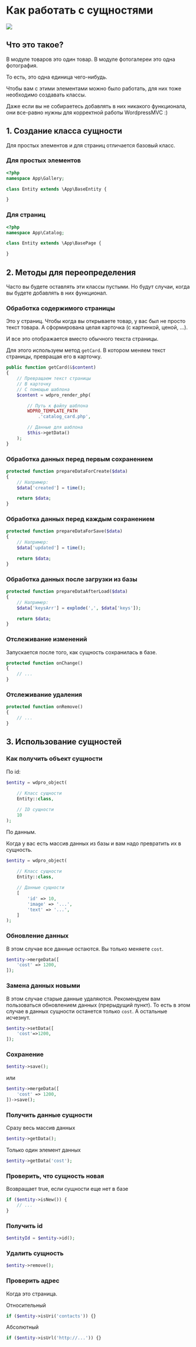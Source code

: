 # Как работать с сущностями

[![](http://img.youtube.com/vi/Aa6xb2l7e8M/0.jpg)](http://www.youtube.com/watch?v=Aa6xb2l7e8M "")



## Что это такое?

В модуле товаров это один товар. В модуле фотогалереи это одна фотография.

То есть, это одна единица чего-нибудь.

Чтобы вам с этими элементами можно было работать, для них тоже необходимо создавать классы.

Даже если вы не собираетесь добавлять в них никакого функционала, они все-равно нужны для корректной работы WordpressMVC :)



## 1. Создание класса сущности

Для простых элементов и для страниц отличается базовый класс.

### Для простых элементов

```php
<?php
namespace App\Gallery;

class Entity extends \App\BaseEntity {

}
```

### Для страниц

```php
<?php
namespace App\Catalog;

class Entity extends \App\BasePage {

}
```



## 2. Методы для переопределения

Часто вы будете оставлять эти классы пустыми. Но будут случаи, когда вы будете добавлять в них функционал.



### Обработка содержимого страницы

Это у страниц. Чтобы когда вы открываете товар, у вас был не просто текст товара. А сформирована целая карточка (с картинкой, ценой, ...).

И все это отображается вместо обычного текста страницы.

Для этого используем метод `getCard`. В котором меняем текст страницы, превращая его в карточку.

```php
public function getCard(&$content)
{
    // Превращаем текст страницы
    // В карточку
    // С помощью шаблона
    $content = wdpro_render_php(

        // Путь к файлу шаблона
        WDPRO_TEMPLATE_PATH
        	.'catalog_card.php',

        // Данные для шаблона
        $this->getData()
    );
}
```



### Обработка данных перед первым сохранением

```php
protected function prepareDataForCreate($data)
{
    // Например:
    $data['created'] = time();

    return $data;
}
```



### Обработка данных перед каждым сохранением

```php
protected function prepareDataForSave($data)
{
    // Например:
    $data['updated'] = time();

    return $data;
}
```



### Обработка данных после загрузки из базы

```php
protected function prepareDataAfterLoad($data)
{
    // Например:
    $data['keysArr'] = explode(',', $data['keys']);

    return $data;
}
```



### Отслеживание изменений

Запускается после того, как сущность сохранилась в базе.

```php
protected function onChange()
{
    // ...
}
```



### Отслеживание удаления

```php
protected function onRemove()
{
    // ...
}
```



## 3. Использование сущностей

### Как получить объект сущности

По id:

```php
$entity = wdpro_object(
    
    // Класс сущности
    Entity::class,

	// ID сущности
    10
);
```

По данным.

Когда у вас есть массив данных из базы и вам надо превратить их в сущность.

```php
$entity = wdpro_object(
    
    // Класс сущности
    Entity::class,

	// Данные сущности
    [
        'id' => 10,
        'image' => '...',
        'text' => '...',
    ]
);
```



### Обновление данных

В этом случае все данные остаются. Вы только меняете `cost`.

```php
$entity->mergeData([
    'cost' => 1200,
]);
```



### Замена данных новыми

В этом случае старые данные удаляются. Рекомендуем вам пользоваться обновлением данных (прерыдущий пункт). То есть в этом случае в данных сущности останется только `cost`.  А остальные исчезнут.

```php
$entity->setData([
    'cost'=>1200,
]);
```



### Сохранение

```php
$entity->save();
```

или

```php
$entity->mergeData([
    'cost' => 1200,
])->save();
```



### Получить данные сущности

Сразу весь массив данных

```php
$entity->getData();
```

Только один элемент данных

```php
$entity->getData('cost');
```



### Проверить, что сущность новая

Возвращает true, если сущности еще нет в базе

```php
if ($entity->isNew()) {
    // ...
}
```



### Получить  id

```php
$entityId = $entity->id();
```



### Удалить сущность

```php
$entity->remove();
```



### Проверить адрес

Когда это страница.

Относительный

```php
if ($entity->isUri('contacts')) {}
```

Абсолютный

```php
if ($entity->isUrl('http://...')) {}
```

